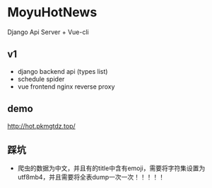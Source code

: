 # MoyuHotNews

Django Api Server + Vue-cli

## v1

- django backend api (types list)
- schedule spider
- vue frontend nginx reverse proxy

## demo

http://hot.pkmgtdz.top/

## 踩坑

- 爬虫的数据为中文，并且有的title中含有emoji，需要将字符集设置为utf8mb4，并且需要将全表dump一次一次！！！！！
